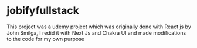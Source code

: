 # jobifyfullstack
This project was a udemy project which was originally done with React js by John Smilga, I redid it with Next Js and Chakra UI and made modifications to the code for my own purpose 
